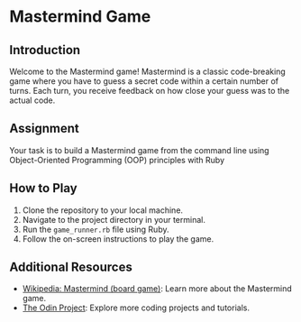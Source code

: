 # Mastermind Game

## Introduction
Welcome to the Mastermind game! Mastermind is a classic code-breaking game where you have to guess a secret code within a certain number of turns. Each turn, you receive feedback on how close your guess was to the actual code.

## Assignment
Your task is to build a Mastermind game from the command line using Object-Oriented Programming (OOP) principles with Ruby

## How to Play
1. Clone the repository to your local machine.
2. Navigate to the project directory in your terminal.
3. Run the `game_runner.rb` file using Ruby.
4. Follow the on-screen instructions to play the game.

## Additional Resources
- [Wikipedia: Mastermind (board game)](https://en.wikipedia.org/wiki/Mastermind_(board_game)): Learn more about the Mastermind game.
- [The Odin Project](https://www.theodinproject.com/): Explore more coding projects and tutorials.
